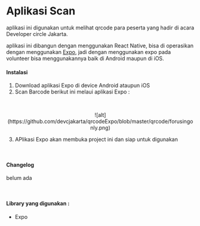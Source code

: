 # Aplikasi Scan
aplikasi ini digunakan untuk melihat qrcode para peserta yang hadir di acara Developer circle Jakarta.

aplikasi ini dibangun dengan menggunakan React Native, bisa di operasikan dengan menggunakan [Expo](https://expo.io/), jadi dengan menggunakan expo pada volunteer bisa menggunakannya baik di Android maupun di iOS.

#### Instalasi
1. Download aplikasi Expo di device Android ataupun iOS
2. Scan Barcode berikut ini melaui aplikasi Expo :
<br/>
<p align="center">
    ![alt](https://github.com/devcjakarta/qrcodeExpo/blob/master/qrcode/forusingonly.png) 
</p>

3. APlikasi Expo akan membuka project ini dan siap untuk digunakan

<br/>

#### Changelog
belum ada

<br/>

#### Library yang digunakan :
- Expo
